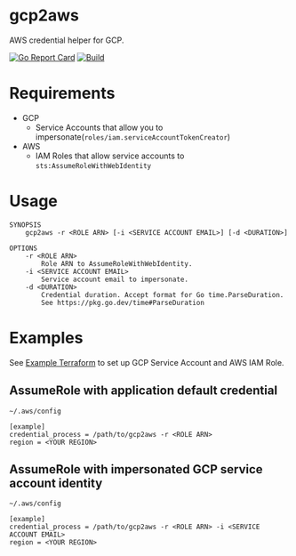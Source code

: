 # gcp2aws
AWS credential helper for GCP.

[![Go Report Card](https://goreportcard.com/badge/github.com/porkbeans/gcp2aws)](https://goreportcard.com/report/github.com/porkbeans/gcp2aws)
[![Build](https://github.com/porkbeans/gcp2aws/actions/workflows/build.yml/badge.svg)](https://github.com/porkbeans/gcp2aws/actions/workflows/build.yml)

# Requirements
- GCP
  - Service Accounts that allow you to impersonate(`roles/iam.serviceAccountTokenCreator`)
- AWS
  - IAM Roles that allow service accounts to `sts:AssumeRoleWithWebIdentity`

# Usage

```text
SYNOPSIS
    gcp2aws -r <ROLE ARN> [-i <SERVICE ACCOUNT EMAIL>] [-d <DURATION>]

OPTIONS
    -r <ROLE ARN>
        Role ARN to AssumeRoleWithWebIdentity.
    -i <SERVICE ACCOUNT EMAIL>
        Service account email to impersonate.
    -d <DURATION>
        Credential duration. Accept format for Go time.ParseDuration.
        See https://pkg.go.dev/time#ParseDuration
```

# Examples
See [Example Terraform](./example/main.tf) to set up GCP Service Account and AWS IAM Role.

## AssumeRole with application default credential
`~/.aws/config`
```text
[example]
credential_process = /path/to/gcp2aws -r <ROLE ARN>
region = <YOUR REGION>
```

## AssumeRole with impersonated GCP service account identity
`~/.aws/config`
```text
[example]
credential_process = /path/to/gcp2aws -r <ROLE ARN> -i <SERVICE ACCOUNT EMAIL>
region = <YOUR REGION>
```

